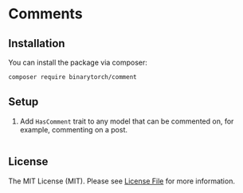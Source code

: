 # Comments

## Installation

You can install the package via composer:

```bash
composer require binarytorch/comment
```

## Setup

1. Add `HasComment` trait to any model that can be commented on, for example, commenting on a post.

```php

```

## License

The MIT License (MIT). Please see [License File](LICENSE.md) for more information.